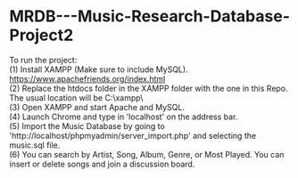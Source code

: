 # MRDB---Music-Research-Database-Project2

To run the project:<br/>
    (1) Install XAMPP (Make sure to include MySQL).<br/>
            https://www.apachefriends.org/index.html  <br/>
    (2) Replace the htdocs folder in the XAMPP folder with the one in this Repo.<br/>
            The usual location will be C:\xampp\ <br/>
    (3) Open XAMPP and start Apache and MySQL.<br/>
    (4) Launch Chrome and type in 'localhost' on the address bar.<br/>
    (5) Import the Music Database by going to 'http://localhost/phpmyadmin/server_import.php' and selecting the music.sql file.<br/> 
    (6) You can search by Artist, Song, Album, Genre, or Most Played. You can insert or delete songs and join a discussion board.<br/>

